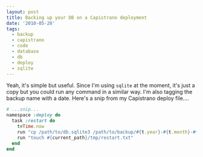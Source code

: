 ```yaml
---
layout: post
title: Backing up your DB on a Capistrano deployment
date: '2010-05-20'
tags:
  - backup
  - capistrano
  - code
  - database
  - db
  - deploy
  - sqlite
---
```


Yeah, it's simple but useful. Since I'm using `sqlite` at the moment, it's just a copy but you could run any command in a similar way. I'm also tagging the backup name with a date. Here's a snip from my Capistrano deploy file....

```ruby
# ...snip...
namespace :deploy do
  task :restart do
    t=Time.now
    run "cp /path/to/db.sqlite3 /path/to/backup/#{t.year}-#{t.month}-#{t.day}_#{t.hour}:#{t.min}:#{t.sec}_db.sqlite3"
    run "touch #{current_path}/tmp/restart.txt"
  end
end

```

